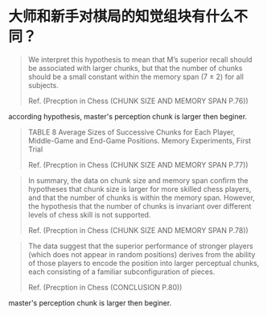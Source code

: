 # 大师和新手对棋局的知觉组块有什么不同？

> We interpret this hypothesis to mean that M’s superior recall should be associated with larger chunks, but that the  number of  chunks should be  a  small constant within the memory span (7 ± 2) for all subjects.
>
> Ref. (Precption in Chess (CHUNK SIZE AND MEMORY SPAN P.76))

according hypothesis, master's perception chunk is larger then beginer.

> TABLE 8 Average Sizes of Successive Chunks for Each Player, Middle-Game and End-Game Positions. Memory Experiments, First Trial
>
> Ref. (Precption in Chess (CHUNK SIZE AND MEMORY SPAN P.77))

> In summary, the data on chunk size and memory span confirm the hypotheses that chunk size  is  larger for more skilled chess  players, and that the number of chunks is within the memory span. However, the hypothesis that the number of chunks is invariant over different levels of chess  skill is  not supported.
>
> Ref. (Precption in Chess (CHUNK SIZE AND MEMORY SPAN P.78))

> The data suggest that the superior performance of stronger players (which does  not appear in random positions) derives from the ability of those players to encode the position into larger perceptual chunks, each consisting of a familiar subconfiguration of pieces.
>
> Ref. (Precption in Chess (CONCLUSION  P.80))

master's perception chunk is larger then beginer.

